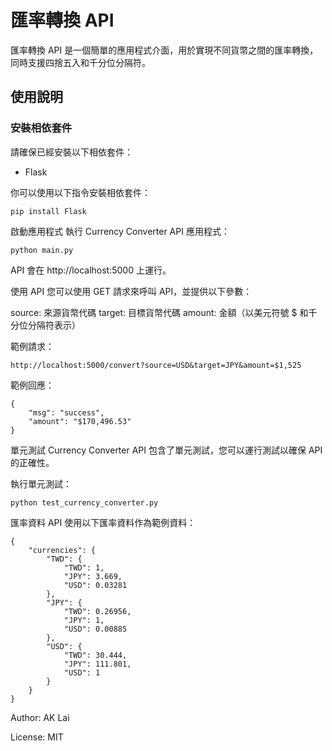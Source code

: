 # 匯率轉換 API

匯率轉換 API 是一個簡單的應用程式介面，用於實現不同貨幣之間的匯率轉換，同時支援四捨五入和千分位分隔符。

## 使用說明
### 安裝相依套件

請確保已經安裝以下相依套件：

- Flask

你可以使用以下指令安裝相依套件：

```
pip install Flask
```

啟動應用程式
執行 Currency Converter API 應用程式：

```
python main.py
```

API 會在 http://localhost:5000 上運行。

使用 API
您可以使用 GET 請求來呼叫 API，並提供以下參數：

source: 來源貨幣代碼
target: 目標貨幣代碼
amount: 金額（以美元符號 $ 和千分位分隔符表示）

範例請求：
```
http://localhost:5000/convert?source=USD&target=JPY&amount=$1,525
```

範例回應：
```
{
    "msg": "success",
    "amount": "$170,496.53"
}
```

單元測試
Currency Converter API 包含了單元測試，您可以運行測試以確保 API 的正確性。

執行單元測試：
```
python test_currency_converter.py
```

匯率資料
API 使用以下匯率資料作為範例資料：
```
{
    "currencies": {
        "TWD": {
            "TWD": 1,
            "JPY": 3.669,
            "USD": 0.03281
        },
        "JPY": {
            "TWD": 0.26956,
            "JPY": 1,
            "USD": 0.00885
        },
        "USD": {
            "TWD": 30.444,
            "JPY": 111.801,
            "USD": 1
        }
    }
}

```

Author: AK Lai

License: MIT